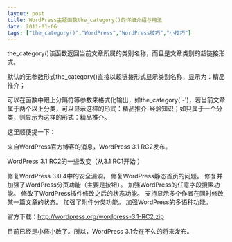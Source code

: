 ```yaml
---
layout: post
title: WordPress主题函数the_category()的详细介绍与用法		
date: 2011-01-06
tags: ["the_category()","WordPress","WordPress技巧","小技巧"]
---
```


the_category()该函数返回当前文章所属的类别名称，而且是文章类别的超链接形式。

默认的无参数形式the_category()直接以超链接形式显示类别名称，显示为：精品推介；

可以在函数中跟上分隔符等参数来格式化输出，如the_category('-')，若当前文章属于两个以上分类，可以显示这样的形式：精品推介-经验知识；如只属于一个分类，则显示为这样的形式：精品推介。

这里顺便提一下：

来自WordPress官方博客的消息，WordPress 3.1 RC2发布。

WordPress 3.1 RC2的一些改变（从3.1 RC1开始 ）

修复WordPress 3.0.4中的安全漏洞。
修复WordPress静态首页的问题。
修复并加强了WordPress分页功能（主要是按钮）。
加强WordPress的任意字段搜索功能。
修改了WordPress插件修改之后的状态功能。
支持显示多个作者在同时修改某一篇文章的状态。
加强了附件分类功能。
加强WordPress的多语种功能。

官方下载：<a href="http://www.saqqdy.com/?r=http://wordpress.org/wordpress-3.1-RC2.zip">http://wordpress.org/wordpress-3.1-RC2.zip</a>

目前已经是小修小改了。所以，WordPress 3.1会在不久的将来发布。		